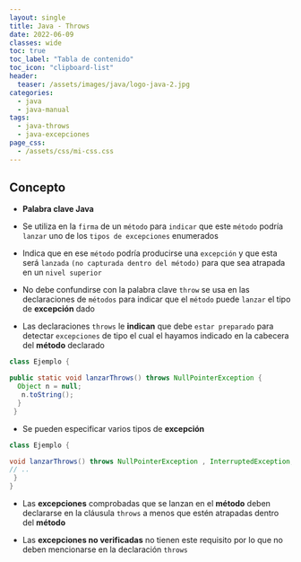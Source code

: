 ```yaml
---
layout: single
title: Java - Throws
date: 2022-06-09
classes: wide
toc: true
toc_label: "Tabla de contenido"
toc_icon: "clipboard-list"
header:
  teaser: /assets/images/java/logo-java-2.jpg
categories:
  - java
  - java-manual
tags:
  - java-throws
  - java-excepciones
page_css: 
  - /assets/css/mi-css.css
---
```


## Concepto

* **Palabra clave Java**

* Se utiliza en la ``firma`` de un ``método`` para ``indicar`` que este ``método`` podría ``lanzar`` uno de los ``tipos de excepciones`` enumerados

* Indica que en ese ``método`` podría producirse una ``excepción`` y que esta será ``lanzada`` ``(no capturada dentro del método)`` para que sea atrapada en un ``nivel superior``

* No debe confundirse con la palabra clave ``throw`` se usa en las declaraciones de ``métodos`` para indicar que el ``método`` puede ``lanzar`` el tipo de **excepción** dado

* Las declaraciones ``throws`` le **indican** que debe ``estar preparado`` para detectar ``excepciones`` de tipo el cual el hayamos indicado en la cabecera del **método** declarado

```java
class Ejemplo {

public static void lanzarThrows() throws NullPointerException {
  Object n = null;
   n.toString();
  }
 }
```

* Se pueden especificar varios tipos de **excepción**

```java
class Ejemplo {

void lanzarThrows() throws NullPointerException , InterruptedException, TimeOutException {
// ..
 }
}
```

* Las **excepciones** comprobadas que se lanzan en el **método** deben declararse en la cláusula ``throws`` a menos que estén atrapadas dentro del **método**

* Las **excepciones no verificadas** no tienen este requisito por lo que no deben mencionarse en la declaración ``throws``
